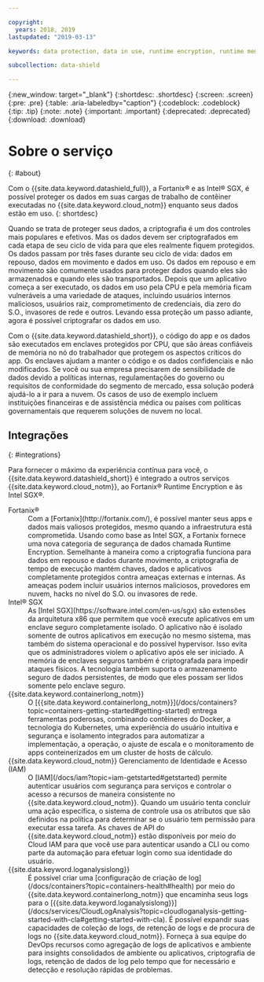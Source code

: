 ```yaml
---

copyright:
  years: 2018, 2019
lastupdated: "2019-03-13"

keywords: data protection, data in use, runtime encryption, runtime memory encryption, encrypted memory, intel sgx, software guard extensions, fortanix runtime encryption

subcollection: data-shield

---
```


{:new_window: target="_blank"}
{:shortdesc: .shortdesc}
{:screen: .screen}
{:pre: .pre}
{:table: .aria-labeledby="caption"}
{:codeblock: .codeblock}
{:tip: .tip}
{:note: .note}
{:important: .important}
{:deprecated: .deprecated}
{:download: .download}

# Sobre o serviço
{: #about}

Com o {{site.data.keyword.datashield_full}}, a Fortanix® e as Intel® SGX, é possível
proteger os dados em suas cargas de trabalho de contêiner executadas no {{site.data.keyword.cloud_notm}} enquanto seus dados estão em uso.
{: shortdesc}

Quando se trata de proteger seus dados, a criptografia é um dos controles mais populares e efetivos. Mas os dados devem ser criptografados em cada etapa de seu ciclo de vida para que eles realmente fiquem protegidos. Os dados passam por três fases durante seu ciclo de vida: dados em repouso, dados em movimento e dados em uso. Os dados em repouso e em movimento são comumente usados para proteger dados quando eles são armazenados e quando eles são transportados. Depois que um aplicativo começa a ser executado, os dados em uso pela CPU e pela memória
ficam vulneráveis a uma variedade de ataques, incluindo usuários internos maliciosos, usuários raiz,
comprometimento de credenciais, dia zero do S.O., invasores de rede e outros. Levando essa proteção um
passo adiante, agora é possível criptografar os dados em uso. 

Com o {{site.data.keyword.datashield_short}}, o código do app e os dados são executados em
enclaves protegidos por CPU, que são áreas confiáveis de memória no nó do trabalhador que protegem os
aspectos críticos do app. Os enclaves ajudam a manter o código e os dados confidenciais e não modificados. Se
você ou sua empresa precisarem de sensibilidade de dados devido a políticas internas, regulamentações do
governo ou requisitos de conformidade do segmento de mercado, essa solução poderá ajudá-lo a ir para
a nuvem. Os casos de uso de exemplo incluem instituições financeiras e de assistência médica ou países com políticas governamentais que requerem soluções de nuvem no local.


## Integrações
{: #integrations}

Para fornecer o máximo da experiência contínua para você, o {{site.data.keyword.datashield_short}} é integrado a outros serviços {{site.data.keyword.cloud_notm}}, ao Fortanix® Runtime Encryption e às Intel SGX®.

<dl>
  <dt>Fortanix®</dt>
    <dd>Com a [Fortanix](http://fortanix.com/), é possível manter seus apps e dados
mais valiosos protegidos, mesmo quando a infraestrutura está comprometida. Usando como base as Intel SGX, a Fortanix
fornece uma nova categoria de segurança de dados chamada Runtime Encryption. Semelhante à maneira como a criptografia funciona para dados em repouso e dados durante movimento, a criptografia de tempo de execução
mantém chaves, dados e aplicativos completamente protegidos contra ameaças externas e internas. As ameaças
podem incluir usuários internos maliciosos, provedores em nuvem, hacks no nível do S.O. ou invasores de rede.</dd>
  <dt>Intel® SGX</dt>
    <dd>As [Intel SGX](https://software.intel.com/en-us/sgx) são extensões da arquitetura
x86 que permitem que você execute aplicativos em um enclave seguro completamente isolado. O aplicativo não é isolado
somente de outros aplicativos em execução no mesmo sistema, mas também do sistema operacional e do possível hypervisor. Isso evita que os administradores violem o aplicativo após ele ser iniciado. A memória de enclaves seguros também é criptografada para impedir ataques físicos. A tecnologia também suporta o armazenamento
seguro de dados persistentes, de modo que eles possam ser lidos somente pelo enclave seguro.</dd>
  <dt>{{site.data.keyword.containerlong_notm}}</dt>
    <dd>O [{{site.data.keyword.containerlong_notm}}](/docs/containers?topic=containers-getting-started#getting-started) entrega ferramentas poderosas, combinando contêineres do Docker, a tecnologia do Kubernetes, uma experiência do usuário intuitiva e segurança e isolamento integrados para automatizar a implementação, a operação, o ajuste de escala e o monitoramento de apps conteinerizados em um cluster de hosts de cálculo.</dd>
  <dt>{{site.data.keyword.cloud_notm}}  Gerenciamento de Identidade e Acesso (IAM)</dt>
    <dd>O [IAM](/docs/iam?topic=iam-getstarted#getstarted) permite autenticar usuários
com segurança para serviços e controlar o acesso a recursos de maneira consistente no {{site.data.keyword.cloud_notm}}. Quando um usuário tenta concluir uma ação específica, o sistema de controle usa os atributos que são definidos na política para determinar se o usuário tem permissão para executar essa tarefa. As chaves de API do {{site.data.keyword.cloud_notm}} estão disponíveis por meio do Cloud IAM para que você use para autenticar usando a CLI ou como parte da automação para efetuar login como
sua identidade do usuário.</dd>
  <dt>{{site.data.keyword.loganalysislong}}</dt>
    <dd>É possível criar uma [configuração de criação de log](/docs/containers?topic=containers-health#health) por meio do {{site.data.keyword.containerlong_notm}} que encaminha seus logs para o [{{site.data.keyword.loganalysislong}}](/docs/services/CloudLogAnalysis?topic=cloudloganalysis-getting-started-with-cla#getting-started-with-cla). É possível expandir suas capacidades de coleção de logs, de retenção de logs e de procura de logs no {{site.data.keyword.cloud_notm}}. Forneça à sua equipe do DevOps recursos como agregação de logs de aplicativos e ambiente para insights consolidados de ambiente ou aplicativos, criptografia de logs, retenção de dados de log pelo tempo que for necessário e detecção e resolução
rápidas de problemas.</dd>
</dl>
